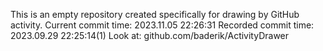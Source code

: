 This is an empty repository created specifically for drawing by GitHub activity.
Current commit time: 2023.11.05 22:26:31
Recorded commit time: 2023.09.29 22:25:14(1)
Look at: github.com/baderik/ActivityDrawer
